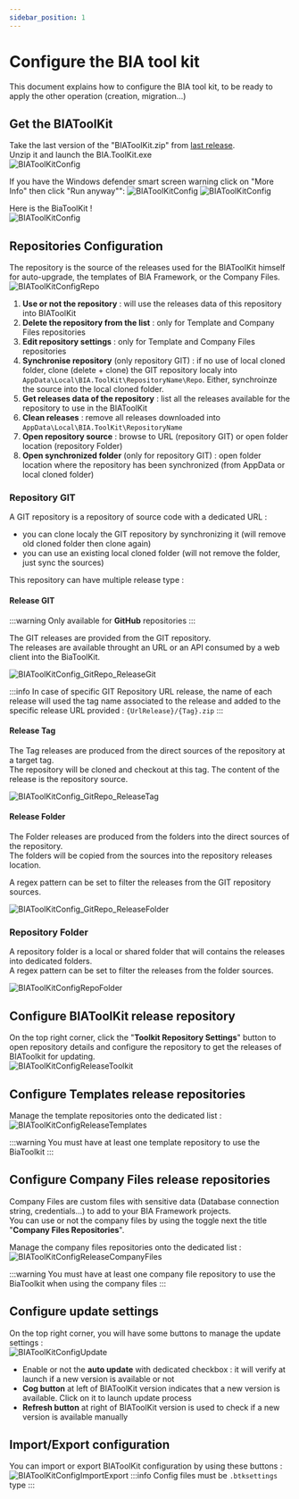 ```yaml
---
sidebar_position: 1
---
```


# Configure the BIA tool kit
This document explains how to configure the BIA tool kit, to be ready to apply the other operation (creation, migration...)

## Get the BIAToolKit
Take the last version of the "BIAToolKit.zip" from [last release](https://github.com/BIATeam/BIAToolKit/releases).  
Unzip it and launch the BIA.ToolKit.exe  
![BIAToolKitConfig](../Images/BIAToolKit/Launch.PNG)

If you have the Windows defender smart screen warning click on "More Info" then click "Run anyway"":
![BIAToolKitConfig](../Images/BIAToolKit/WindowsDefender.png)
![BIAToolKitConfig](../Images/BIAToolKit/WindowsDefender2.jpg)

Here is the BiaToolKit !  
![BIAToolKitConfig](../Images/BIAToolKit/Config.PNG)

## Repositories Configuration
The repository is the source of the releases used for the BIAToolKit himself for auto-upgrade, the templates of BIA Framework, or the Company Files.  
![BIAToolKitConfigRepo](../Images/BIAToolKit/Config_Repo.PNG)
1. **Use or not the repository** : will use the releases data of this repository into BIAToolKit
2. **Delete the repository from the list** : only for Template and Company Files repositories
3. **Edit repository settings** : only for Template and Company Files repositories
4. **Synchronise repository** (only repository GIT) : if no use of local cloned folder, clone (delete + clone) the GIT repository localy into `AppData\Local\BIA.ToolKit\RepositoryName\Repo`. Either, synchroinze the source into the local cloned folder.
5. **Get releases data of the repository** : list all the releases available for the repository to use in the BIAToolKit
6. **Clean releases** : remove all releases downloaded into `AppData\Local\BIA.ToolKit\RepositoryName`
7. **Open repository source** : browse to URL (repository GIT) or open folder location (repository Folder)
8. **Open synchronized folder** (only for repository GIT) : open folder location where the repository has been synchronized (from AppData or local cloned folder)
   
### Repository GIT
A GIT repository is a repository of source code with a dedicated URL :
- you can clone localy the GIT repository by synchronizing it (will remove old cloned folder then clone again)
- you can use an existing local cloned folder (will not remove the folder, just sync the sources)

This repository can have multiple release type :
#### Release GIT
:::warning
Only available for **GitHub** repositories
:::

The GIT releases are provided from the GIT repository.  
The releases are available throught an URL or an API consumed by a web client into the BiaToolKit. 

![BIAToolKitConfig_GitRepo_ReleaseGit](../Images/BIAToolKit/Config_RepoGit_ReleaseGit.png)

:::info
In case of specific GIT Repository URL release, the name of each release will used the tag name associated to the release and added to the specific release URL provided : `{UrlRelease}/{Tag}.zip`
:::
#### Release Tag
The Tag releases are produced from the direct sources of the repository at a target tag.  
The repository will be cloned and checkout at this tag. The content of the release is the repository source.
 
![BIAToolKitConfig_GitRepo_ReleaseTag](../Images/BIAToolKit/Config_RepoGit_ReleaseTag.png)
#### Release Folder
The Folder releases are produced from the folders into the direct sources of the repository.  
The folders will be copied from the sources into the repository releases location.  

A regex pattern can be set to filter the releases from the GIT repository sources.  
 
![BIAToolKitConfig_GitRepo_ReleaseFolder](../Images/BIAToolKit/Config_RepoGit_ReleaseFolder.png)

### Repository Folder
A repository folder is a local or shared folder that will contains the releases into dedicated folders.  
A regex pattern can be set to filter the releases from the folder sources.  

![BIAToolKitConfigRepoFolder](../Images/BIAToolKit/Config_Folder.PNG)

## Configure BIAToolKit release repository
On the top right corner, click the "**Toolkit Repository Settings**" button to open repository details and configure the repository to get the releases of BIAToolkit for updating.  
![BIAToolKitConfigReleaseToolkit](../Images/BIAToolKit/Config_Toolkit.png)
## Configure Templates release repositories
Manage the template repositories onto the dedicated list : 
![BIAToolKitConfigReleaseTemplates](../Images/BIAToolKit/Config_Templates.png)

:::warning
You must have at least one template repository to use the BiaToolkit
:::
## Configure Company Files release repositories
Company Files are custom files with sensitive data (Database connection string, credentials...) to add to your BIA Framework projects.  
You can use or not the company files by using the toggle next the title "**Company Files Repositories**".

Manage the company files repositories onto the dedicated list : 
![BIAToolKitConfigReleaseCompanyFiles](../Images/BIAToolKit/Config_CompanyFiles.png)

:::warning
You must have at least one company file repository to use the BiaToolkit when using the company files
:::
## Configure update settings
On the top right corner, you will have some buttons to manage the update settings :  
![BIAToolKitConfigUpdate](../Images/BIAToolKit/Config_Update.png)
- Enable or not the **auto update** with dedicated checkbox : it will verify at launch if a new version is available or not
- **Cog button** at left of BIAToolKit version indicates that a new version is available. Click on it to launch update process
- **Refresh button** at right of BIAToolKit version is used to check if a new version is available manually

## Import/Export configuration
You can import or export BIAToolKit configuration by using these buttons :  
![BIAToolKitConfigImportExport](../Images/BIAToolKit/Config_ImportExport.png)
:::info
Config files must be `.btksettings` type
:::
